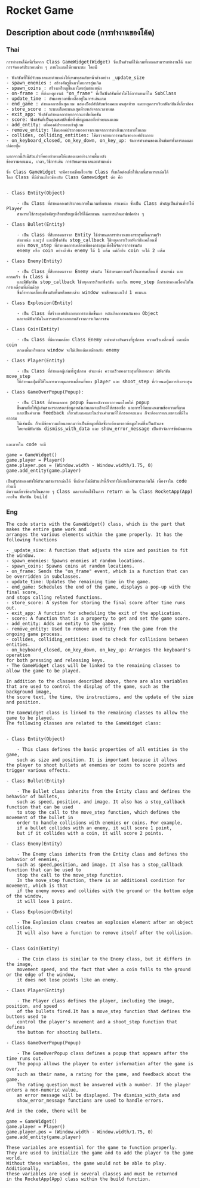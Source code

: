 # Rocket Game

## Description about code (การทำงานของโค้ด)

### Thai 

    การทำงานโค้ดนี้เริ่มจาก Class GameWidget(Widget) ซึ่งเป็นส่วนที่ให้เกมทั้งหมดสามารถทำงานได้ และ
    การจัดองค์ประกอบต่าง ๆ ภายในเกมให้เหมาะสม โดยมี 

    - ฟังก์ชันที่ใช้ปรับขนาดและตำแหน่งให้เหมาะสมกับหน้าต่างอย่าง _update_size 
    - spawn_enemies : สร้างศัตรูขึ้นมาโดยการสุ่มเกิด
    - spawn_coins : สร้างเหรียญขึ้นมาโดยสุ่มตำแหน่ง
    - on-frame : ที่ส่งเหตุการณ์ "on_frame" ที่เป็นฟังก์ชันที่ทำให้ได้การแทนที่ใน SubClass
    - update_time : อัพเดทเวลาที่เหลืออยู่ในการเล่นเกม 
    - end_game : กำหนดการสิ้นสุดเกม แสดงป็อปอัปดับพร้อมคะแนนสุดท้าย และหยุดการเรียกฟังก์ชันที่เกี่ยวข้อง
    - store_score : ระบบเก็บคะแนนสุดท้ายหลังจากเวลาหมด
    - exit_app: ฟังก์ชันกำหนดการออกจากแอปพลิเคชัน
    - score: ฟังก์ชันที่เป็นคุณสมบัติเพื่อดึงข้อมูลและตั้งค่าคะแนนเกม
    - add_entity: เพิ่มองค์ประกอบเข้าสู่เกม
    - remove_entity: ใช้ลบองค์ประกอบออกจากเกมจากการดำเนินเการภายในเกม
    - collides, colliding_entities: ใช้ตรวจสอบการชนกันขององค์ประกอบ
    - on_keyboard_closed, on_key_down, on_key_up: จัดการทำงานของแป้นพิมพ์ทั้งการกดและปล่อยปุ่ม

    นอกจากนี้ยังมีตัวแปรที่คอยกำหนดให้แสดงผลอย่างภาพพื้นหลัง 
    ข้อความคะแนน, เวลา,วิธีการเล่น การอัพเดทขนาดและตำแหน่ง

    ซึ่ง Class GameWidget จะมีความเชื่อมโยงกับ Class ที่เหลือต่อเพื่อให้เกมนี้สามารถเล่นได้
    โดย Class ที่มีส่วนเกียวข้องกับ Class Gamewidget ต่อ คือ


    - Class Entity(Object)
        
        - เป็น Class ที่กำหนดองค์ประกอบภายในเกมทั้งขนาด ตำแหน่ง ซึ่งเป็น Class สำคัญเป็นส่วนที่ทำให้ Player 
        สามารถใช้กระสุนยิงศัตรูหรือเหรียญเพื่อให้ได้คะแนน และการเกิดเอฟเฟคต่าง ๆ

    - Class Bullet(Entity)
       
        - เป็น Class ที่สืบทอดมาจาก Entity ใช้กำหนดการทำงานของกระสุนทั้งความเร็ว 
        ตำแหน่ง และรูป และมีฟังก์ชัน stop_callback ใช้หยุดการเรียกฟังก์ชันเคลื่อนที่
        อย่าง move_step ที่กำหนดการเคลื่อนที่ของกระสุนเพื่อให้จัดการการชนกับ 
        enemy หรือ coin อย่างถ้ายิง enemy ได้ 1 แต้ม แต่ถ้ายิง coin จะได้ 2 แต้ม

    - Class Enemy(Entity)
        
        - เป็น Class ที่สืบทอดมาจาก Enemy เช่นกัน ใช้กำหนดความเร็วในการเคลื่อนที่ ตำแหน่ง และความเร็ว ซึ่ง Class นี้
        และมีฟังก์ชัน stop_callback ใช้หยุดการเรียกฟังก์ชัน และใน move_step มีการกำหนดเงื่อนไขในการเคลื่อนที่เพิ่มด้วย 
        ซึ่งถ้าหากเคลื่อนที่ชนกับพื้นหรือขอบล่าง window จะเสียคะแนนไป 1 คะแนน

    - Class Explosion(Entity)
        
        - เป็น Class ที่สร้างองค์ประกอบการระเบิดขึ้นมา หลังเกิดการชนกันของ Object 
        และจะมีฟังก์ชันในการลบตัวเองออกหลังจากการเกิดการชน

    - Class Coin(Entity)
        
        - เป็น Class ที่มีความคล้าย Class Enemy แต่จะต่างกันตรงที่รูปภาพ ความเร็วเคลื่อนที่ และเมื่อ coin 
        ตกลงพื้นหรือขอบ window จะไม่เสียแต้มเหมือนกับ enemy

    - Class Player(Entity)
        
        - เป็น Class ที่กำหนดผู้เล่นทั้งรูปภาพ ตำแหน่ง ความเร็วของกระสุนที่ยิงออกมา มีฟังก์ชัน move_step 
        ใช้กำหนดปุ่มที่ใช้ในการควบคุมการเคลื่อนที่ของ player และ shoot_step ที่กำหนดปุ่มการยิงกระสุน

    - Class GameOverPopup(Popup):
        
        - เป็น Class ที่กำหนดการ popup ขึ้นมาหลังจากเวลาหมดโดยให้ popup 
        ขึ้นมาเพื่อให้ผู่เล่นสามารถกรอกข้อมูลหลังเล่นเกมจบก็จะมีให้กรอกชื่อ และการให้คะแนนตามข้อความที่ถาม 
        และเป็นคำถาม feedback เกี่ยวกับเกมและในส่วนคำถามที่ให้กรอกคะแนน ก็จะต้องกรอกเลขตามที่มีในคำถาม
        ไม่เช่นนั้น ก็จะมีข้อความเตือนออกมาว่าเป็นข้อมูลที่ผิดซึ่งจะต้องกรอกข้อมูลใหม่ซึ่งเป็นตัวเลข 
        โดยจะมีฟังก์ชัน dismiss_with_data และ show_error_message เป็นตัวจัดการข้อผิดพลาด

    
    และภายใน code จะมี

    game = GameWidget()
    game.player = Player()
    game.player.pos = (Window.width - Window.width/1.75, 0)
    game.add_entity(game.player)

    เป็นตัวกำหนดทำให้ตัวเกมสามารถเล่นได้ ซึ่งถ้าหาไม่มีตัวแปรนี้ก็จะทำให้เกมไม่สามารถเล่นได้ เนื่องจาใน code ส่วนนี้
    มีความเกี่ยวข้องกับในหลาย ๆ Class และจะต้องใช้ในการ return ค่า ใน Class RocketApp(App) ภายใน ฟังก์ชัน build

### Eng

    The code starts with the GameWidget() class, which is the part that makes the entire game work and 
    arranges the various elements within the game properly. It has the following functions

    - _update_size: A function that adjusts the size and position to fit the window.
    - spawn_enemies: Spawns enemies at random locations.
    - spawn_coins: Spawns coins at random locations.
    - on_frame: Sends the "on_frame" event, which is a function that can be overridden in subclasses.
    - update_time: Updates the remaining time in the game.
    - end_game: Schedules the end of the game, displays a pop-up with the final score, 
    and stops calling related functions.
    - store_score: A system for storing the final score after time runs out.
    - exit_app: A function for scheduling the exit of the application.
    - score: A function that is a property to get and set the game score.
    - add_entity: Adds an entity to the game.
    - remove_entity: Used to remove an entity from the game from the ongoing game process.
    - collides, colliding_entities: Used to check for collisions between entities.
    - on_keyboard_closed, on_key_down, on_key_up: Arranges the keyboard's operation 
    for both pressing and releasing keys.
    - The GameWidget class will be linked to the remaining classes to allow the game to be played.

    In addition to the classes described above, there are also variables 
    that are used to control the display of the game, such as the background image,
    the score text, the time, the instructions, and the update of the size and position.

    The GameWidget class is linked to the remaining classes to allow the game to be played. 
    The following classes are related to the GameWidget class:


    - Class Entity(Object)
        
        - This class defines the basic properties of all entities in the game, 
        such as size and position. It is important because it allows 
    the player to shoot bullets at enemies or coins to score points and trigger various effects.

    - Class Bullet(Entity)
        
        - The Bullet class inherits from the Entity class and defines the behavior of bullets,
        such as speed, position, and image. It also has a stop_callback function that can be used 
        to stop the call to the move_step function, which defines the movement of the bullet in 
        order to handle collisions with enemies or coins. For example,
        if a bullet collides with an enemy, it will score 1 point, 
        but if it collides with a coin, it will score 2 points.

    - Class Enemy(Entity)
        
        - The Enemy class inherits from the Entity class and defines the behavior of enemies, 
        such as speed,position, and image. It also has a stop_callback function that can be used to 
        stop the call to the move_step function.
        In the move_step function, there is an additional condition for movement, which is that 
        if the enemy moves and collides with the ground or the bottom edge of the window,
        it will lose 1 point.
    
    - Class Explosion(Entity)

        - The Explosion class creates an explosion element after an object collision. 
        It will also have a function to remove itself after the collision.
            
    
    - Class Coin(Entity)

        - The Coin class is similar to the Enemy class, but it differs in the image,
        movement speed, and the fact that when a coin falls to the ground or the edge of the window,
        it does not lose points like an enemy.

    - Class Player(Entity)

        - The Player class defines the player, including the image, position, and speed 
        of the bullets fired.It has a move_step function that defines the buttons used to
        control the player's movement and a shoot_step function that defines 
        the button for shooting bullets.

    - Class GameOverPopup(Popup)

        - The GameOverPopup class defines a popup that appears after the time runs out.
        The popup allows the player to enter information after the game is over,
        such as their name, a rating for the game, and feedback about the game.
        The rating question must be answered with a number. If the player enters a non-numeric value,
        an error message will be displayed. The dismiss_with_data and 
        show_error_message functions are used to handle errors.

    And in the code, there will be

    game = GameWidget()
    game.player = Player()
    game.player.pos = (Window.width - Window.width/1.75, 0)
    game.add_entity(game.player)

    These variables are essential for the game to function properly.
    They are used to initialize the game and to add the player to the game world.
    Without these variables, the game would not be able to play. Additionally,
    these variables are used in several classes and must be returned
    in the RocketApp(App) class within the build function.